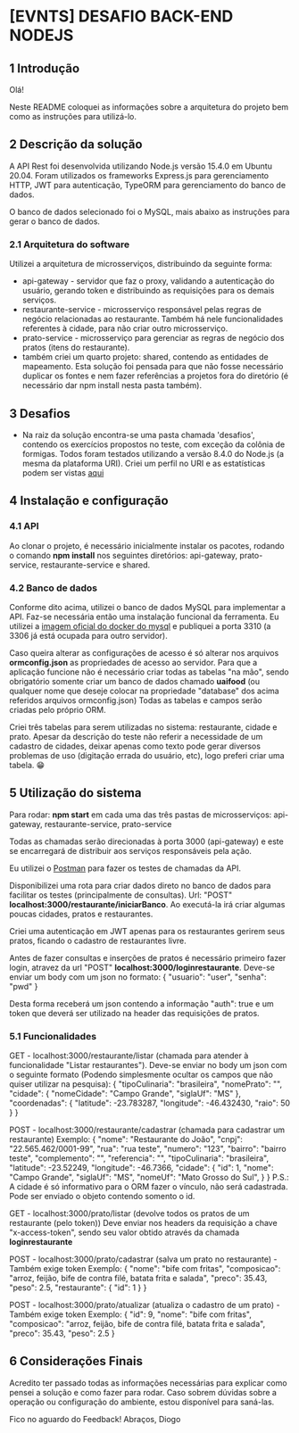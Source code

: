 # [EVNTS] DESAFIO BACK-END NODEJS

## 1 Introdução

Olá!

Neste README coloquei as informações sobre a arquitetura do projeto bem como as instruções para utilizá-lo.

## 2 Descrição da solução

A API Rest foi desenvolvida utilizando Node.js versão 15.4.0 em Ubuntu 20.04.
Foram utilizados os frameworks Express.js para gerenciamento HTTP, JWT para autenticação, TypeORM para gerenciamento do banco de dados.

O banco de dados selecionado foi o MySQL, mais abaixo as instruções para gerar o banco de dados.

### 2.1 Arquitetura do software

Utilizei a arquitetura de microsserviços, distribuindo da seguinte forma:

- api-gateway - servidor que faz o proxy, validando a autenticação do usuário, gerando token e distribuindo as requisições para os demais serviços.
- restaurante-service - microsserviço responsável pelas regras de negócio relacionadas ao restaurante. Também há nele funcionalidades referentes à cidade, para não criar outro microsserviço.
- prato-service - microsserviço para gerenciar as regras de negócio dos pratos (itens do restaurante).
- também criei um quarto projeto: shared, contendo as entidades de mapeamento. Esta solução foi pensada para que não fosse necessário duplicar os fontes e nem fazer referências a projetos fora do diretório (é necessário dar npm install nesta pasta também).

## 3 Desafios

- Na raiz da solução encontra-se uma pasta chamada 'desafios', contendo os exercícios propostos no teste, com exceção da colônia de formigas. Todos foram testados utilizando a versão 8.4.0 do Node.js (a mesma da plataforma URI).
Criei um perfil no URI e as estatísticas podem ser vistas [aqui](https://www.urionlinejudge.com.br/judge/pt/profile/531994)

## 4 Instalação e configuração

### 4.1 API

Ao clonar o projeto, é necessário inicialmente instalar os pacotes, rodando o comando __npm install__ nos seguintes diretórios: api-gateway, prato-service, restaurante-service e shared.

### 4.2 Banco de dados

Conforme dito acima, utilizei o banco de dados MySQL para implementar a API. Faz-se necessária então uma instalação funcional da ferramenta. Eu utilizei a [imagem oficial do docker do mysql](https://hub.docker.com/_/mysql) e publiquei a porta 3310 (a 3306 já está ocupada para outro servidor).

Caso queira alterar as configurações de acesso é só alterar nos arquivos __ormconfig.json__ as propriedades de acesso ao servidor. Para que a aplicação funcione não é necessário criar todas as tabelas "na mão", sendo obrigatório somente criar um banco de dados chamado __uaifood__ (ou qualquer nome que deseje colocar na propriedade "database" dos acima referidos arquivos ormconfig.json)
Todas as tabelas e campos serão criadas pelo próprio ORM.

Criei três tabelas para serem utilizadas no sistema: restaurante, cidade e prato. Apesar da descrição do teste não referir a necessidade de um cadastro de cidades, deixar apenas como texto pode gerar diversos problemas de uso (digitação errada do usuário, etc), logo preferi criar uma tabela. 😁

## 5 Utilização do sistema

Para rodar: __npm start__ em cada uma das três pastas de microsserviços: api-gateway, restaurante-service, prato-service

Todas as chamadas serão direcionadas à porta 3000 (api-gateway) e este se encarregará de distribuir aos serviços responsáveis pela ação.

Eu utilizei o [Postman](https://www.postman.com/) para fazer os testes de chamadas da API.

Disponibilizei uma rota para criar dados direto no banco de dados para facilitar os testes (principalmente de consultas). Url: "POST" __localhost:3000/restaurante/iniciarBanco__. Ao executá-la irá criar algumas poucas cidades, pratos e restaurantes.

Criei uma autenticação em JWT apenas para os restaurantes gerirem seus pratos, ficando o cadastro de restaurantes livre.

Antes de fazer consultas e inserções de pratos é necessário primeiro fazer login, atravez da url "POST" __localhost:3000/loginrestaurante__. Deve-se enviar um body com um json no formato:
{
    "usuario": "user",
    "senha": "pwd"
}

Desta forma receberá um json contendo a informação "auth": true e um token que deverá ser utilizado na header das requisições de pratos.

### 5.1 Funcionalidades

GET - localhost:3000/restaurante/listar (chamada para atender à funcionalidade "Listar restaurantes").
Deve-se enviar no body um json com o seguinte formato (Podendo simplesmente ocultar os campos que não quiser utilizar na pesquisa):
{
    "tipoCulinaria": "brasileira",
    "nomePrato": "",
    "cidade": {
        "nomeCidade": "Campo Grande",
        "siglaUf": "MS"
    },
    "coordenadas": {
        "latitude": -23.783287,
        "longitude": -46.432430,
        "raio": 50
    }
}

POST - localhost:3000/restaurante/cadastrar (chamada para cadastrar um restaurante)
Exemplo:
{
    "nome": "Restaurante do João",
    "cnpj": "22.565.462/0001-99",
    "rua": "rua teste",
    "numero": "123",
    "bairro": "bairro teste",
    "complemento": "",
    "referencia": "",
    "tipoCulinaria": "brasileira",
    "latitude": -23.52249,
    "longitude": -46.7366,
    "cidade": {
        "id": 1,
        "nome": "Campo Grande",
        "siglaUf": "MS",
        "nomeUf": "Mato Grosso do Sul",
    }
}
P.S.: A cidade é só informativo para o ORM fazer o vínculo, não será cadastrada. Pode ser enviado o objeto contendo somento o id.

GET - localhost:3000/prato/listar (devolve todos os pratos de um restaurante (pelo token))
Deve enviar nos headers da requisição a chave "x-access-token", sendo seu valor obtido através da chamada __loginrestaurante__

POST - localhost:3000/prato/cadastrar (salva um prato no restaurante) - Também exige token
Exempĺo:
    {
        "nome": "bife com fritas",
        "composicao": "arroz, feijão, bife de contra filé, batata frita e salada",
        "preco": 35.43,
        "peso": 2.5,
        "restaurante": {
            "id": 1
        }
    }

POST - localhost:3000/prato/atualizar (atualiza o cadastro de um prato) - Também exige token
Exemplo:
    {
        "id": 9,
        "nome": "bife com fritas",
        "composicao": "arroz, feijão, bife de contra filé, batata frita e salada",
        "preco": 35.43,
        "peso": 2.5
    }
## 6 Considerações Finais

Acredito ter passado todas as informações necessárias para explicar como pensei a solução e como fazer para rodar. Caso sobrem dúvidas sobre a operação ou configuração do ambiente, estou disponível para saná-las.

Fico no aguardo do Feedback!
Abraços,
Diogo